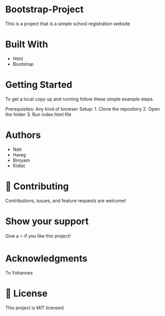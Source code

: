 # Bootstrap-Project
 This is a project that is a simple school registration website

# Built With
 - Html 
 - Bootstrap

# Getting Started
To get a local copy up and running follow these simple example steps.

Prerequisites: Any kind of browser Setup: 1. Clone the repository 2. Open the folder 3. Run index.html file

# Authors
   - Nati
   - Hareg
   - Biniyam
   - Kidist


# 🤝 Contributing
Contributions, issues, and feature requests are welcome!

# Show your support
Give a ⭐️ if you like this project!

# Acknowledgments
To Yohannes

# 📝 License
This project is MIT licensed.
